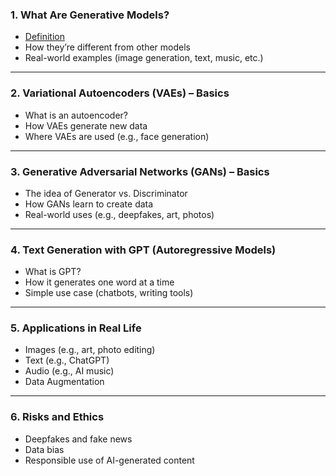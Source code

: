 ### **1. What Are Generative Models?**

* [Definition]()
* How they’re different from other models
* Real-world examples (image generation, text, music, etc.)

---

### **2. Variational Autoencoders (VAEs) – Basics**

* What is an autoencoder?
* How VAEs generate new data
* Where VAEs are used (e.g., face generation)

---

### **3. Generative Adversarial Networks (GANs) – Basics**

* The idea of Generator vs. Discriminator
* How GANs learn to create data
* Real-world uses (e.g., deepfakes, art, photos)

---

### **4. Text Generation with GPT (Autoregressive Models)**

* What is GPT?
* How it generates one word at a time
* Simple use case (chatbots, writing tools)

---

### **5. Applications in Real Life**

* Images (e.g., art, photo editing)
* Text (e.g., ChatGPT)
* Audio (e.g., AI music)
* Data Augmentation

---

### **6. Risks and Ethics**

* Deepfakes and fake news
* Data bias
* Responsible use of AI-generated content
